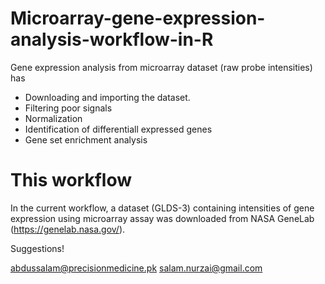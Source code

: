 # Microarray-gene-expression-analysis-workflow-in-R

Gene expression analysis from microarray dataset (raw probe intensities) has 

* Downloading and importing the dataset. 
* Filtering poor signals
* Normalization
* Identification of differentiall expressed genes
* Gene set enrichment analysis


# This workflow

In the current workflow, a dataset (GLDS-3) containing intensities of gene expression using microarray assay was downloaded from NASA GeneLab (https://genelab.nasa.gov/).


Suggestions!

abdussalam@precisionmedicine.pk
salam.nurzai@gmail.com
